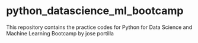 # python_datascience_ml_bootcamp
This repository contains the practice codes for Python for Data Science and Machine Learning Bootcamp by jose portilla
